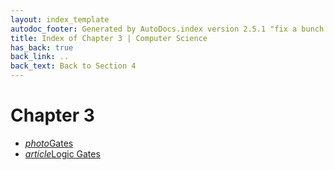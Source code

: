 ```yaml
---
layout: index_template
autodoc_footer: Generated by AutoDocs.index version 2.5.1 "fix a bunch of bugs" ⓒ Starwort, 2020
title: Index of Chapter 3 | Computer Science
has_back: true
back_link: ..
back_text: Back to Section 4
---
```


# **Chapter 3**

- <a href='./gates.png'><i title='PNG file' class="material-icons">photo</i>Gates</a>
- <a href='./logic_gates.md'><i title='MD file' class="material-icons">article</i>Logic Gates</a>
